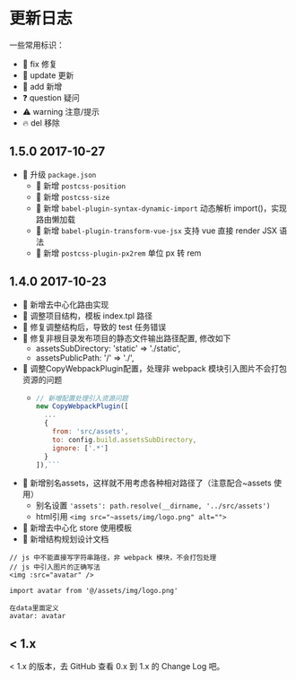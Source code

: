 # 更新日志

一些常用标识：

- 🐞 fix 修复
- 🔄 update 更新
- 🔑 add 新增
- ❓ question 疑问
- ⚠️ warning 注意/提示
- 🔥 del 移除

## 1.5.0 2017-10-27

- 🔄 升级 `package.json`
  - 🔑 新增 `postcss-position`
  - 🔑 新增 `postcss-size`
  - 🔑 新增 `babel-plugin-syntax-dynamic-import` 动态解析 import()，实现路由懒加载
  - 🔑 新增 `babel-plugin-transform-vue-jsx` 支持 vue 直接 render JSX 语法
  - 🔑 新增 `postcss-plugin-px2rem` 单位 px 转 rem

## 1.4.0 2017-10-23

- 🔑 新增去中心化路由实现
- 🔄 调整项目结构，模板 index.tpl 路径
- 🐞 修复调整结构后，导致的 test 任务错误
- 🐞 修复非根目录发布项目的静态文件输出路径配置, 修改如下
  - assetsSubDirectory: 'static' => './static',
  - assetsPublicPath: '/' => './',
- 🔄 调整CopyWebpackPlugin配置，处理非 webpack 模块引入图片不会打包资源的问题
  - ```js
    // 新增配置处理引入资源问题
    new CopyWebpackPlugin([
      ...
      {
        from: 'src/assets',
        to: config.build.assetsSubDirectory,
        ignore: ['.*']
      }
    ]),```
- 🔑 新增别名assets，这样就不用考虑各种相对路径了（注意配合~assets 使用）
  - 别名设置 `'assets': path.resolve(__dirname, '../src/assets')`
  - html引用 `<img src="~assets/img/logo.png" alt="">`
- 🔑 新增去中心化 store 使用模板
- 🔑 新增结构规划设计文档

```vue
// js 中不能直接写字符串路径，非 webpack 模块，不会打包处理
// js 中引入图片的正确写法
<img :src="avatar" />

import avatar from '@/assets/img/logo.png'

在data里面定义
avatar: avatar
```

## < 1.x

< 1.x 的版本，去 GitHub 查看 0.x 到 1.x 的 Change Log 吧。
